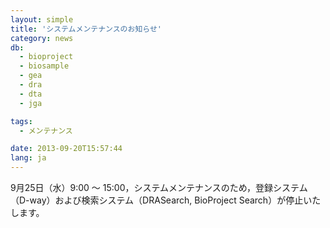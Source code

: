 ```yaml
---
layout: simple
title: 'システムメンテナンスのお知らせ'
category: news
db:
  - bioproject
  - biosample
  - gea
  - dra
  - dta
  - jga

tags:
  - メンテナンス

date: 2013-09-20T15:57:44
lang: ja
---
```


9月25日（水）9:00 ～ 15:00，システムメンテナンスのため，登録システム（D-way）および検索システム（DRASearch, BioProject Search）が停止いたします。
